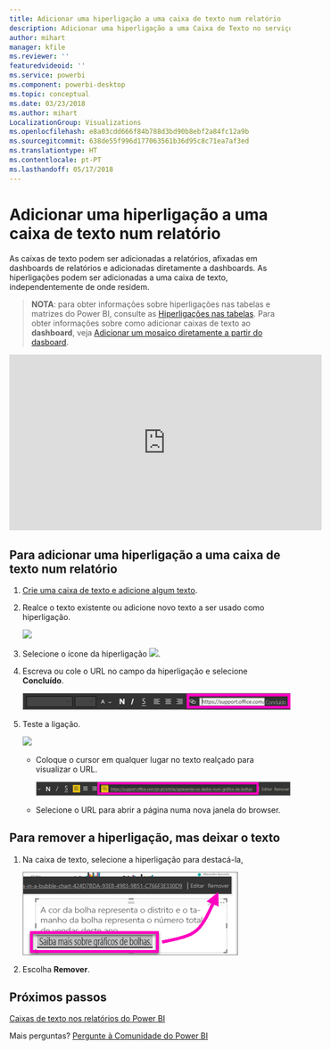 ```yaml
---
title: Adicionar uma hiperligação a uma caixa de texto num relatório
description: Adicionar uma hiperligação a uma Caixa de Texto no serviço Power BI e no Power BI Desktop
author: mihart
manager: kfile
ms.reviewer: ''
featuredvideoid: ''
ms.service: powerbi
ms.component: powerbi-desktop
ms.topic: conceptual
ms.date: 03/23/2018
ms.author: mihart
LocalizationGroup: Visualizations
ms.openlocfilehash: e8a03cdd666f84b788d3bd90b8ebf2a84fc12a9b
ms.sourcegitcommit: 638de55f996d177063561b36d95c8c71ea7af3ed
ms.translationtype: HT
ms.contentlocale: pt-PT
ms.lasthandoff: 05/17/2018
---
```

# <a name="add-a-hyperlink-to-a-text-box-in-a-report"></a>Adicionar uma hiperligação a uma caixa de texto num relatório
As caixas de texto podem ser adicionadas a relatórios, afixadas em dashboards de relatórios e adicionadas diretamente a dashboards. As hiperligações podem ser adicionadas a uma caixa de texto, independentemente de onde residem.  

> **NOTA**: para obter informações sobre hiperligações nas tabelas e matrizes do Power BI, consulte as [Hiperligações nas tabelas](power-bi-hyperlinks-in-tables.md). Para obter informações sobre como adicionar caixas de texto ao **dashboard**, veja [Adicionar um mosaico diretamente a partir do dasboard](service-dashboard-add-widget.md). 
> 
> 

<iframe width="560" height="315" src="https://www.youtube.com/embed/_3q6VEBhGew#t=0m55s" frameborder="0" allowfullscreen></iframe>


## <a name="to-add-a-hyperlink-to-a-text-box-in-a-report"></a>Para adicionar uma hiperligação a uma caixa de texto num relatório
1. [Crie uma caixa de texto e adicione algum texto](power-bi-reports-add-text-and-shapes.md). 
2. Realce o texto existente ou adicione novo texto a ser usado como hiperligação.
   
   ![](media/service-add-hyperlink-to-text-box/power-bi-hyperlink-new.png)
3. Selecione o ícone da hiperligação ![](media/service-add-hyperlink-to-text-box/power-bi-hyperlink-icon.png).
4. Escreva ou cole o URL no campo da hiperligação e selecione **Concluído**.
   
   ![](media/service-add-hyperlink-to-text-box/power-bi-add-link.png)
5. Teste a ligação.  
   
   ![](media/service-add-hyperlink-to-text-box/power-bi-test-link.png)
   
   * Coloque o cursor em qualquer lugar no texto realçado para visualizar o URL.  
     
      ![](media/service-add-hyperlink-to-text-box/power-bi-hyperlink-edit.png)
   * Selecione o URL para abrir a página numa nova janela do browser.

## <a name="to-remove-the-hyperlink-but-leave-the-text"></a>Para remover a hiperligação, mas deixar o texto
1. Na caixa de texto, selecione a hiperligação para destacá-la,
   
     ![](media/service-add-hyperlink-to-text-box/power-bi-hyperlink-remove.png)
2. Escolha **Remover**. 

## <a name="next-steps"></a>Próximos passos
[Caixas de texto nos relatórios do Power BI](power-bi-reports-add-text-and-shapes.md)

Mais perguntas? [Pergunte à Comunidade do Power BI](http://community.powerbi.com/)


